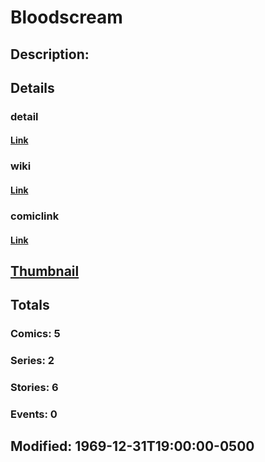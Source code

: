 # Bloodscream
## Description: 
## Details
### detail
#### [Link](http://marvel.com/characters/319/bloodscream?utm_campaign=apiRef&utm_source=225578a89fc76f3d20fbffda5d17a88d)
### wiki
#### [Link](http://marvel.com/universe/Bloodscream?utm_campaign=apiRef&utm_source=225578a89fc76f3d20fbffda5d17a88d)
### comiclink
#### [Link](http://marvel.com/comics/characters/1009203/bloodscream?utm_campaign=apiRef&utm_source=225578a89fc76f3d20fbffda5d17a88d)
## [Thumbnail](http://i.annihil.us/u/prod/marvel/i/mg/6/e0/4c7c647c3f069.jpg)
## Totals
### Comics: 5
### Series: 2
### Stories: 6
### Events: 0
## Modified: 1969-12-31T19:00:00-0500